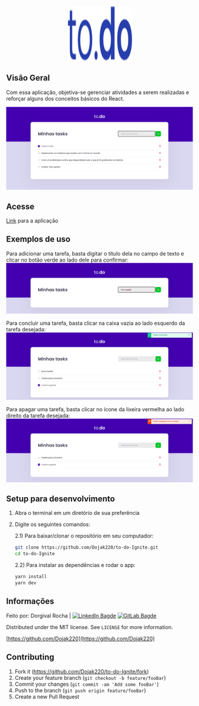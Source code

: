 <p align="center">
  <a href="https://github.com/Dojak220/to-do-Ignite/blob/master/readme/blue_logo.svg">
    <img src="https://github.com/Dojak220/to-do-Ignite/blob/master/readme/blue_logo.svg" height="150" width="175" alt="Todo" />
  </a>
</p>

## Visão Geral

Com essa aplicação, objetiva-se gerenciar atividades a serem realizadas e reforçar alguns dos conceitos básicos do React.

![todoApp](https://github.com/Dojak220/to-do-Ignite/blob/master/readme/todoApp.png)

## Acesse

[Link](https://github.com/Dojak220/to-do-Ignite) para a aplicação

## Exemplos de uso

Para adicionar uma tarefa, basta digitar o título dela no campo de texto e clicar no botão verde ao lado dele para confirmar:
![adicionar_tarefa](https://github.com/Dojak220/to-do-Ignite/blob/master/readme/adicionar_tarefa.png)

Para concluir uma tarefa, basta clicar na caixa vazia ao lado esquerdo da tarefa desejada:
![tarefa_concluida](https://github.com/Dojak220/to-do-Ignite/blob/master/readme/tarefa_concluida.png)

Para apagar uma tarefa, basta clicar no ícone da lixeira vermelha ao lado direito da tarefa desejada:
![tarefa_apagada](https://github.com/Dojak220/to-do-Ignite/blob/master/readme/tarefa_apagada.png)

## Setup para desenvolvimento


1) Abra o terminal em um diretório de sua preferência
2) Digite os seguintes comandos:
    
    2.1) Para baixar/clonar o repositório em seu computador:
      ```sh
      git clone https://github.com/Dojak220/to-do-Ignite.git
      cd to-do-Ignite
      ```
      
    2.2) Para instalar as dependências e rodar o app:
      ```sh
      yarn install
      yarn dev
      ```

## Informações

Feito por: Dorgival Rocha | 
[![LinkedIn Bagde](https://img.shields.io/badge/-Dorgival%20Rocha-0077B5?style=flat-square&logo=linkedin&logoColor=white&link=https://www.linkedin.com/in/dorgivalrocha/)](https://www.linkedin.com/in/dorgivalrocha/)
[![GitLab Bagde](https://img.shields.io/badge/-dojak220@ufrn.edu.br-D14836?style=flat-square&logo=gmail&logoColor=white&link=mailto:dojak220@ufrn.edu.br)](mailto:dojak220@ufrn.edu.br)

Distributed under the MIT license. See ``LICENSE`` for more information.

[https://github.com/Dojak220](https://github.com/Dojak220)

## Contributing

1. Fork it (<https://github.com/Dojak220/to-do-Ignite/fork>)
2. Create your feature branch (`git checkout -b feature/fooBar`)
3. Commit your changes (`git commit -am 'Add some fooBar'`)
4. Push to the branch (`git push origin feature/fooBar`)
5. Create a new Pull Request

<!-- README inspired by https://github.com/dbader/readme-template -->
